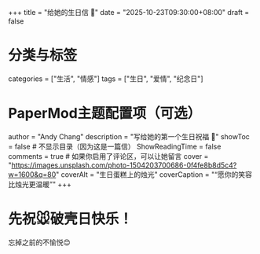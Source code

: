 +++
title = "给她的生日信 🎂"
date = "2025-10-23T09:30:00+08:00"
draft = false

# 分类与标签
categories = ["生活", "情感"]
tags = ["生日", "爱情", "纪念日"]

# PaperMod主题配置项（可选）
author = "Andy Chang"
description = "写给她的第一个生日祝福 💌"
showToc = false         # 不显示目录（因为这是一篇信）
ShowReadingTime = false
comments = true         # 如果你启用了评论区，可以让她留言
cover = "https://images.unsplash.com/photo-1504203700686-0f4fe8b8d5c4?w=1600&q=80"
coverAlt = "生日蛋糕上的烛光"
coverCaption = "“愿你的笑容比烛光更温暖”"
+++

# 先祝🐭破壳日快乐！
忘掉之前的不愉悦😊